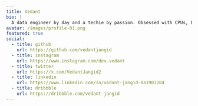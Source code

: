 ```yaml
---
title: Vedant
bio: |
  A data engineer by day and a techie by passion. Obsessed with CPUs, Linux, self-hosting, and all things that scream “nerd alert,” thrives on tinkering with machines and diving deep into the internet. Fueled by caffeine and an endless curiosity for technology and the online chaos.
avatar: /images/profile-01.png
featured: true
social:
  - title: github
    url: https://github.com/vedantjangid
  - title: instagram
    url: https://www.instagram.com/dev.vedant
  - title: twitter
    url: https://x.com/VedantJangid2
  - title: linkedin
    url: https://www.linkedin.com/in/vedant-jangid-0a1907204
  - title: dribbble
    url: https://dribbble.com/vedant-jangid
---
```

